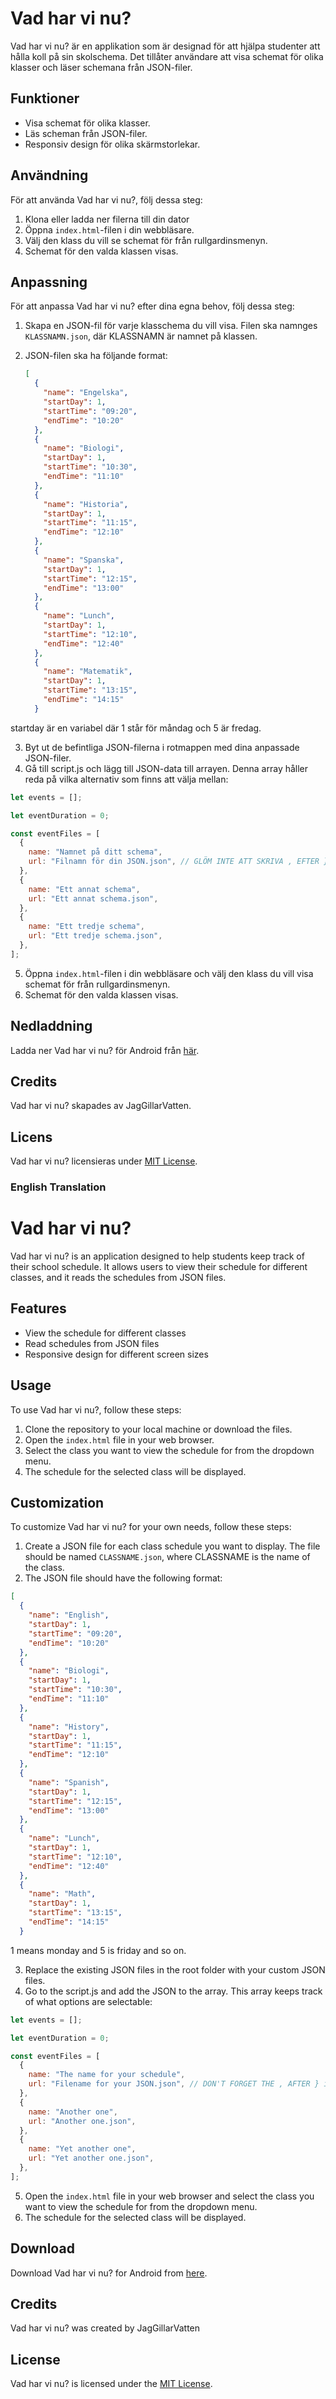 # Vad har vi nu?

Vad har vi nu? är en applikation som är designad för att hjälpa studenter att hålla koll på sin skolschema. Det tillåter användare att visa schemat för olika klasser och läser schemana från JSON-filer.

## Funktioner

- Visa schemat för olika klasser.
- Läs scheman från JSON-filer.
- Responsiv design för olika skärmstorlekar.

## Användning

För att använda Vad har vi nu?, följ dessa steg:

1. Klona eller ladda ner filerna till din dator
2. Öppna `index.html`-filen i din webbläsare.
3. Välj den klass du vill se schemat för från rullgardinsmenyn.
4. Schemat för den valda klassen visas.

## Anpassning

För att anpassa Vad har vi nu? efter dina egna behov, följ dessa steg:

1. Skapa en JSON-fil för varje klasschema du vill visa. Filen ska namnges `KLASSNAMN.json`, där KLASSNAMN är namnet på klassen.
2. JSON-filen ska ha följande format:

   ```json
   [
     {
       "name": "Engelska",
       "startDay": 1,
       "startTime": "09:20",
       "endTime": "10:20"
     },
     {
       "name": "Biologi",
       "startDay": 1,
       "startTime": "10:30",
       "endTime": "11:10"
     },
     {
       "name": "Historia",
       "startDay": 1,
       "startTime": "11:15",
       "endTime": "12:10"
     },
     {
       "name": "Spanska",
       "startDay": 1,
       "startTime": "12:15",
       "endTime": "13:00"
     },
     {
       "name": "Lunch",
       "startDay": 1,
       "startTime": "12:10",
       "endTime": "12:40"
     },
     {
       "name": "Matematik",
       "startDay": 1,
       "startTime": "13:15",
       "endTime": "14:15"
     }
   ```

  startday är en variabel där 1 står för måndag och 5 är fredag.

3. Byt ut de befintliga JSON-filerna i rotmappen med dina anpassade JSON-filer.
4. Gå till script.js och lägg till JSON-data till arrayen. Denna array håller reda på vilka alternativ som finns att välja mellan:

```js
let events = [];

let eventDuration = 0;

const eventFiles = [
  {
    name: "Namnet på ditt schema",
    url: "Filnamn för din JSON.json", // GLÖM INTE ATT SKRIVA , EFTER } OM DET FINNS YTTERLIGARE ALTERNATIV EFTER
  },
  {
    name: "Ett annat schema",
    url: "Ett annat schema.json",
  },
  {
    name: "Ett tredje schema",
    url: "Ett tredje schema.json",
  },
];
```

5. Öppna `index.html`-filen i din webbläsare och välj den klass du vill visa schemat för från rullgardinsmenyn.
6. Schemat för den valda klassen visas.

## Nedladdning

Ladda ner Vad har vi nu? för Android från [här](https://github.com/JagGillarVatten/Vad-har-vi-nu/releases/download/v.1.5/Vad.har.vi.nu_1_1.0.apk).

## Credits

Vad har vi nu? skapades av JagGillarVatten.

## Licens

Vad har vi nu? licensieras under [MIT License](https://opensource.org/licenses/MIT).


### English Translation

# Vad har vi nu?

Vad har vi nu? is an application designed to help students keep track of their school schedule. It allows users to view their schedule for different classes, and it reads the schedules from JSON files.

## Features

- View the schedule for different classes
- Read schedules from JSON files
- Responsive design for different screen sizes

## Usage

To use Vad har vi nu?, follow these steps:

1. Clone the repository to your local machine or download the files.
2. Open the `index.html` file in your web browser.
3. Select the class you want to view the schedule for from the dropdown menu.
4. The schedule for the selected class will be displayed.

## Customization

To customize Vad har vi nu? for your own needs, follow these steps:

1. Create a JSON file for each class schedule you want to display. The file should be named `CLASSNAME.json`, where CLASSNAME is the name of the class.
2. The JSON file should have the following format:

```json
[
  {
    "name": "English",
    "startDay": 1,
    "startTime": "09:20",
    "endTime": "10:20"
  },
  {
    "name": "Biologi",
    "startDay": 1,
    "startTime": "10:30",
    "endTime": "11:10"
  },
  {
    "name": "History",
    "startDay": 1,
    "startTime": "11:15",
    "endTime": "12:10"
  },
  {
    "name": "Spanish",
    "startDay": 1,
    "startTime": "12:15",
    "endTime": "13:00"
  },
  {
    "name": "Lunch",
    "startDay": 1,
    "startTime": "12:10",
    "endTime": "12:40"
  },
  {
    "name": "Math",
    "startDay": 1,
    "startTime": "13:15",
    "endTime": "14:15"
  }
```

1 means monday and 5 is friday and so on.

3. Replace the existing JSON files in the root folder with your custom JSON files.
4. Go to the script.js and add the JSON to the array. This array keeps track of what options are selectable:
```js
let events = [];

let eventDuration = 0;

const eventFiles = [
  {
    name: "The name for your schedule",
    url: "Filename for your JSON.json", // DON'T FORGET THE , AFTER } if there are more options after it.
  },
  {
    name: "Another one",
    url: "Another one.json",
  },
  {
    name: "Yet another one",
    url: "Yet another one.json",
  },
];
```
5. Open the `index.html` file in your web browser and select the class you want to view the schedule for from the dropdown menu.
6. The schedule for the selected class will be displayed.

## Download

Download Vad har vi nu? for Android from [here](https://github.com/JagGillarVatten/Vad-har-vi-nu/releases/download/v.1.5/Vad.har.vi.nu_1_1.0.apk).

## Credits

Vad har vi nu? was created by JagGillarVatten

## License

Vad har vi nu? is licensed under the [MIT License](https://opensource.org/licenses/MIT). 


